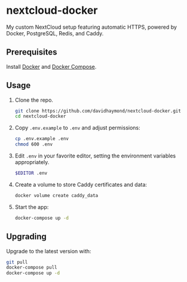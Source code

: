 # nextcloud-docker

My custom NextCloud setup featuring automatic HTTPS,
powered by Docker, PostgreSQL, Redis, and Caddy.

## Prerequisites

Install [Docker](https://docs.docker.com/engine/install/) and [Docker Compose](https://docs.docker.com/compose/install/).

## Usage

1. Clone the repo.
   ```sh
   git clone https://github.com/davidhaymond/nextcloud-docker.git
   cd nextcloud-docker
   ```
2. Copy `.env.example` to `.env` and adjust permissions:
   ```sh
   cp .env.example .env
   chmod 600 .env
   ```
3. Edit `.env` in your favorite editor, setting the environment variables appropriately.
   ```sh
   $EDITOR .env
   ```
4. Create a volume to store Caddy certificates and data:
   ```sh
   docker volume create caddy_data
   ```
4. Start the app:
   ```sh
   docker-compose up -d
   ```

## Upgrading

Upgrade to the latest version with:

```sh
git pull
docker-compose pull
docker-compose up -d
```
